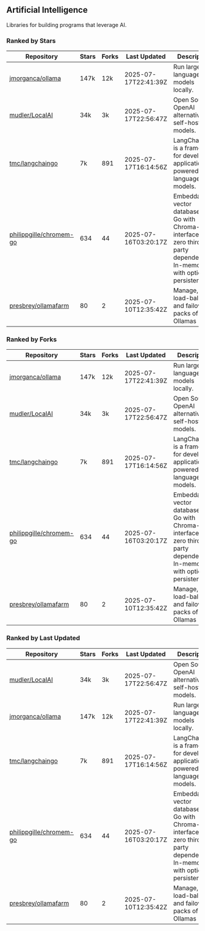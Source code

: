 ## Artificial Intelligence

Libraries for building programs that leverage AI.

### Ranked by Stars

| Repository | Stars | Forks | Last Updated | Description | 
|------------|-------|-------|--------------|-------------|
| [jmorganca/ollama](https://github.com/jmorganca/ollama) | 147k | 12k | 2025-07-17T22:41:39Z |  Run large language models locally. |
| [mudler/LocalAI](https://github.com/mudler/LocalAI) | 34k | 3k | 2025-07-17T22:56:47Z |  Open Source OpenAI alternative, self-host AI models. |
| [tmc/langchaingo](https://github.com/tmc/langchaingo) | 7k | 891 | 2025-07-17T16:14:56Z |  LangChainGo is a framework for developing applications powered by language models. |
| [philippgille/chromem-go](https://github.com/philippgille/chromem-go) | 634 | 44 | 2025-07-16T03:20:17Z |  Embeddable vector database for Go with Chroma-like interface and zero third-party dependencies. In-memory with optional persistence. |
| [presbrey/ollamafarm](https://github.com/presbrey/ollamafarm) | 80 | 2 | 2025-07-10T12:35:42Z |  Manage, load-balance, and failover packs of Ollamas |

### Ranked by Forks

| Repository | Stars | Forks | Last Updated | Description | 
|------------|-------|-------|--------------|-------------|
| [jmorganca/ollama](https://github.com/jmorganca/ollama) | 147k | 12k | 2025-07-17T22:41:39Z |  Run large language models locally. |
| [mudler/LocalAI](https://github.com/mudler/LocalAI) | 34k | 3k | 2025-07-17T22:56:47Z |  Open Source OpenAI alternative, self-host AI models. |
| [tmc/langchaingo](https://github.com/tmc/langchaingo) | 7k | 891 | 2025-07-17T16:14:56Z |  LangChainGo is a framework for developing applications powered by language models. |
| [philippgille/chromem-go](https://github.com/philippgille/chromem-go) | 634 | 44 | 2025-07-16T03:20:17Z |  Embeddable vector database for Go with Chroma-like interface and zero third-party dependencies. In-memory with optional persistence. |
| [presbrey/ollamafarm](https://github.com/presbrey/ollamafarm) | 80 | 2 | 2025-07-10T12:35:42Z |  Manage, load-balance, and failover packs of Ollamas |

### Ranked by Last Updated

| Repository | Stars | Forks | Last Updated | Description | 
|------------|-------|-------|--------------|-------------|
| [mudler/LocalAI](https://github.com/mudler/LocalAI) | 34k | 3k | 2025-07-17T22:56:47Z |  Open Source OpenAI alternative, self-host AI models. |
| [jmorganca/ollama](https://github.com/jmorganca/ollama) | 147k | 12k | 2025-07-17T22:41:39Z |  Run large language models locally. |
| [tmc/langchaingo](https://github.com/tmc/langchaingo) | 7k | 891 | 2025-07-17T16:14:56Z |  LangChainGo is a framework for developing applications powered by language models. |
| [philippgille/chromem-go](https://github.com/philippgille/chromem-go) | 634 | 44 | 2025-07-16T03:20:17Z |  Embeddable vector database for Go with Chroma-like interface and zero third-party dependencies. In-memory with optional persistence. |
| [presbrey/ollamafarm](https://github.com/presbrey/ollamafarm) | 80 | 2 | 2025-07-10T12:35:42Z |  Manage, load-balance, and failover packs of Ollamas |

